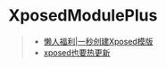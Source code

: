 # XposedModulePlus

> * [懒人福利|一秒创建Xposed模版](http://www.freebuf.com/sectool/167274.html)
> * [xposed也要热更新](https://blog.csdn.net/wingichoy/article/details/79771804)